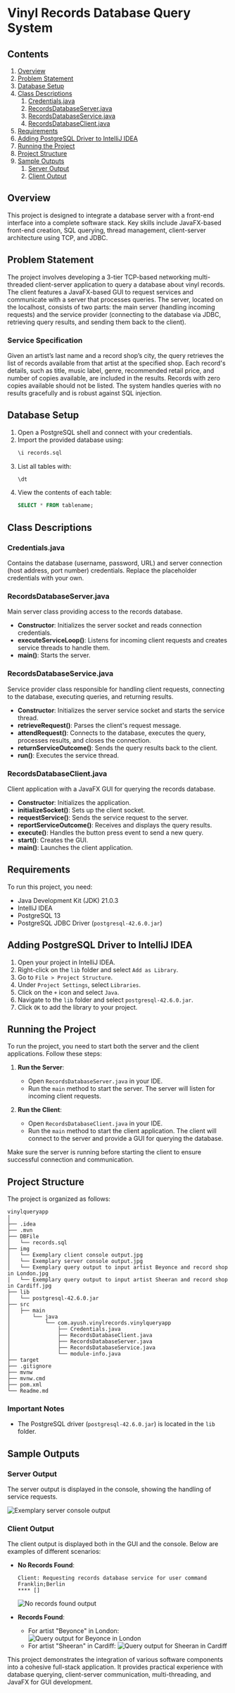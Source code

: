 # Vinyl Records Database Query System

## Contents
1. [Overview](#overview)
2. [Problem Statement](#problem-statement)
3. [Database Setup](#database-setup)
4. [Class Descriptions](#class-descriptions)
    1. [Credentials.java](#credentialsjava)
    2. [RecordsDatabaseServer.java](#recordsdatabase-serverjava)
    3. [RecordsDatabaseService.java](#recordsdatabase-servicejava)
    4. [RecordsDatabaseClient.java](#recordsdatabase-clientjava)
5. [Requirements](#requirements)
6. [Adding PostgreSQL Driver to IntelliJ IDEA](#adding-postgresql-driver-to-intellij-idea)
7. [Running the Project](#running-the-project)
8. [Project Structure](#project-structure)
9. [Sample Outputs](#sample-outputs)
    1. [Server Output](#server-output)
    2. [Client Output](#client-output)

## Overview
This project is designed to integrate a database server with a front-end interface into a complete software stack. Key skills include JavaFX-based front-end creation, SQL querying, thread management, client-server architecture using TCP, and JDBC.

## Problem Statement
The project involves developing a 3-tier TCP-based networking multi-threaded client-server application to query a database about vinyl records. The client features a JavaFX-based GUI to request services and communicate with a server that processes queries. The server, located on the localhost, consists of two parts: the main server (handling incoming requests) and the service provider (connecting to the database via JDBC, retrieving query results, and sending them back to the client).

### Service Specification
Given an artist’s last name and a record shop’s city, the query retrieves the list of records available from that artist at the specified shop. Each record's details, such as title, music label, genre, recommended retail price, and number of copies available, are included in the results. Records with zero copies available should not be listed. The system handles queries with no results gracefully and is robust against SQL injection.

## Database Setup
1. Open a PostgreSQL shell and connect with your credentials.
2. Import the provided database using:
    ```sql
    \i records.sql
    ```
3. List all tables with:
    ```sql
    \dt
    ```
4. View the contents of each table:
    ```sql
    SELECT * FROM tablename;
    ```

## Class Descriptions

### Credentials.java
Contains the database (username, password, URL) and server connection (host address, port number) credentials. Replace the placeholder credentials with your own.

### RecordsDatabaseServer.java
Main server class providing access to the records database.
- **Constructor**: Initializes the server socket and reads connection credentials.
- **executeServiceLoop()**: Listens for incoming client requests and creates service threads to handle them.
- **main()**: Starts the server.

### RecordsDatabaseService.java
Service provider class responsible for handling client requests, connecting to the database, executing queries, and returning results.
- **Constructor**: Initializes the server service socket and starts the service thread.
- **retrieveRequest()**: Parses the client's request message.
- **attendRequest()**: Connects to the database, executes the query, processes results, and closes the connection.
- **returnServiceOutcome()**: Sends the query results back to the client.
- **run()**: Executes the service thread.

### RecordsDatabaseClient.java
Client application with a JavaFX GUI for querying the records database.
- **Constructor**: Initializes the application.
- **initializeSocket()**: Sets up the client socket.
- **requestService()**: Sends the service request to the server.
- **reportServiceOutcome()**: Receives and displays the query results.
- **execute()**: Handles the button press event to send a new query.
- **start()**: Creates the GUI.
- **main()**: Launches the client application.

## Requirements
To run this project, you need:
- Java Development Kit (JDK) 21.0.3
- IntelliJ IDEA
- PostgreSQL 13
- PostgreSQL JDBC Driver (`postgresql-42.6.0.jar`)

## Adding PostgreSQL Driver to IntelliJ IDEA
1. Open your project in IntelliJ IDEA.
2. Right-click on the `lib` folder and select `Add as Library`.
3. Go to `File > Project Structure`.
4. Under `Project Settings`, select `Libraries`.
5. Click on the `+` icon and select `Java`.
6. Navigate to the `lib` folder and select `postgresql-42.6.0.jar`.
7. Click `OK` to add the library to your project.

## Running the Project
To run the project, you need to start both the server and the client applications. Follow these steps:

1. **Run the Server**:
    - Open `RecordsDatabaseServer.java` in your IDE.
    - Run the `main` method to start the server. The server will listen for incoming client requests.

2. **Run the Client**:
    - Open `RecordsDatabaseClient.java` in your IDE.
    - Run the `main` method to start the client application. The client will connect to the server and provide a GUI for querying the database.

Make sure the server is running before starting the client to ensure successful connection and communication.

## Project Structure

The project is organized as follows:

```plaintext
vinylqueryapp
│
├── .idea
├── .mvn
├── DBFile
│   └── records.sql
├── img
│   └── Exemplary client console output.jpg 
│   └── Exemplary server console output.jpg
│   └── Exemplary query output to input artist Beyonce and record shop in London.jpg
│   └── Exemplary query output to input artist Sheeran and record shop in Cardiff.jpg
├── lib
│   └── postgresql-42.6.0.jar
├── src
│   ├── main
│       └── java
│           └── com.ayush.vinylrecords.vinylqueryapp
│               ├── Credentials.java
│               ├── RecordsDatabaseClient.java
│               ├── RecordsDatabaseServer.java
│               ├── RecordsDatabaseService.java
│               └── module-info.java
├── target
├── .gitignore
├── mvnw
├── mvnw.cmd
├── pom.xml
└── Readme.md
```

### Important Notes
- The PostgreSQL driver (`postgresql-42.6.0.jar`) is located in the `lib` folder.

## Sample Outputs

### Server Output
The server output is displayed in the console, showing the handling of service requests.

![Exemplary server console output](img/Exemplary%20server%20console%20output..jpg)

### Client Output
The client output is displayed both in the GUI and the console. Below are examples of different scenarios:

- **No Records Found**:
    ```
    Client: Requesting records database service for user command
    Franklin;Berlin
    **** []
    ```
  ![No records found output](img/Exemplary%20server%20console%20output..jpg)

- **Records Found**:
    - For artist "Beyonce" in London:
      ![Query output for Beyonce in London](img/Exemplary%20query%20output%20to%20input%20artist%20Beyonce%20and%20record%20shop%20in.jpg)
    - For artist "Sheeran" in Cardiff:
      ![Query output for Sheeran in Cardiff](img/Exemplary%20query%20output%20to%20input%20artist%20Sheeran%20and%20record%20shop%20in.jpg)

This project demonstrates the integration of various software components into a cohesive full-stack application. It provides practical experience with database querying, client-server communication, multi-threading, and JavaFX for GUI development.
